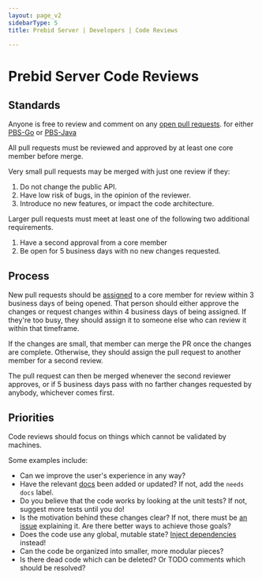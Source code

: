 ```yaml
---
layout: page_v2
sidebarType: 5
title: Prebid Server | Developers | Code Reviews

---
```


# Prebid Server Code Reviews

## Standards
Anyone is free to review and comment on any [open pull requests](https://github.com/prebid/prebid-server/pulls).
for either [PBS-Go](https://github.com/prebid/prebid-server/pulls) or [PBS-Java](https://github.com/rubicon-project/prebid-server-java/pulls)

All pull requests must be reviewed and approved by at least one core member before merge.

Very small pull requests may be merged with just one review if they:

1. Do not change the public API.
2. Have low risk of bugs, in the opinion of the reviewer.
3. Introduce no new features, or impact the code architecture.

Larger pull requests must meet at least one of the following two additional requirements.

1. Have a second approval from a core member
2. Be open for 5 business days with no new changes requested.

## Process

New pull requests should be [assigned](https://help.github.com/articles/assigning-issues-and-pull-requests-to-other-github-users/) to a core member for review within 3 business days of being opened.
That person should either approve the changes or request changes within 4 business days of being assigned.
If they're too busy, they should assign it to someone else who can review it within that timeframe.

If the changes are small, that member can merge the PR once the changes are complete. Otherwise, they should
assign the pull request to another member for a second review.

The pull request can then be merged whenever the second reviewer approves, or if 5 business days pass with no farther
changes requested by anybody, whichever comes first.


## Priorities

Code reviews should focus on things which cannot be validated by machines.

Some examples include:

- Can we improve the user's experience in any way?
- Have the relevant [docs](..) been added or updated? If not, add the `needs docs` label.
- Do you believe that the code works by looking at the unit tests? If not, suggest more tests until you do!
- Is the motivation behind these changes clear? If not, there must be [an issue](https://github.com/prebid/prebid-server/issues) explaining it. Are there better ways to achieve those goals?
- Does the code use any global, mutable state? [Inject dependencies](https://en.wikipedia.org/wiki/Dependency_injection) instead!
- Can the code be organized into smaller, more modular pieces?
- Is there dead code which can be deleted? Or TODO comments which should be resolved?
